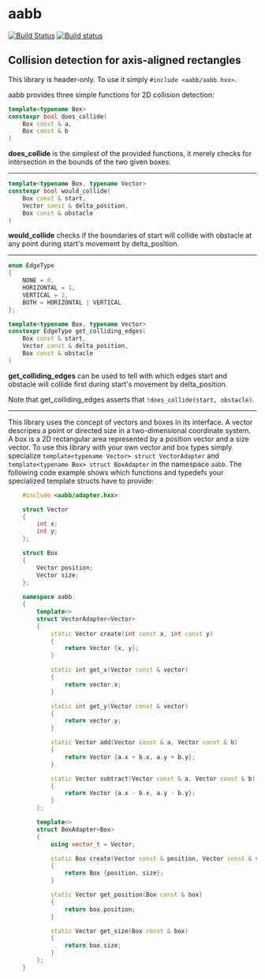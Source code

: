 # aabb

[![Build Status](https://travis-ci.org/butzsch/aabb.svg?branch=master)](https://travis-ci.org/butzsch/aabb)
[![Build status](https://ci.appveyor.com/api/projects/status/ghavo0qdlefr0vx3?svg=true)](https://ci.appveyor.com/project/butzsch/aabb)

## Collision detection for axis-aligned rectangles

This library is header-only. To use it simply `#include <aabb/aabb.hxx>`.

aabb provides three simple functions for 2D collision detection:

```c++
template<typename Box>
constexpr bool does_collide(
    Box const & a,
    Box const & b
)
```
**does_collide** is the simplest of the provided functions, it merely checks for intersection in the bounds of the two given boxes.

---

```c++
template<typename Box, typename Vector>
constexpr bool would_collide(
    Box const & start,
    Vector const & delta_position,
    Box const & obstacle
)
```
**would_collide** checks if the boundaries of start will collide with obstacle at any point during start's movement by delta_position.

---

```c++
enum EdgeType
{
    NONE = 0,
    HORIZONTAL = 1,
    VERTICAL = 2,
    BOTH = HORIZONTAL | VERTICAL
};

template<typename Box, typename Vector>
constexpr EdgeType get_colliding_edges(
    Box const & start,
    Vector const & delta_position,
    Box const & obstacle
)
```
**get_colliding_edges** can be used to tell with which edges start and obstacle will collide first during start's movement by delta_position.

Note that get_colliding_edges asserts that `!does_collide(start, obstacle)`.

---

This library uses the concept of vectors and boxes in its interface. A vector descripes a point or directed size in a two-dimensional coordinate system. A box is a 2D rectangular area represented by a position vector and a size vector.
To use this library with your own vector and box types simply specialize `template<typename Vector> struct VectorAdapter` and `template<typename Box> struct BoxAdapter` in the namespace `aabb`. The following code example shows which functions and typedefs your specialized template structs have to provide:

```c++
    #include <aabb/adapter.hxx>

    struct Vector
    {
        int x;
        int y;
    };

    struct Box
    {
        Vector position;
        Vector size;
    };
    
    namespace aabb
    {
        template<>
        struct VectorAdapter<Vector>
        {
            static Vector create(int const x, int const y)
            {
                return Vector {x, y};
            }

            static int get_x(Vector const & vector)
            {
                return vector.x;
            }

            static int get_y(Vector const & vector)
            {
                return vector.y;
            }

            static Vector add(Vector const & a, Vector const & b)
            {
                return Vector {a.x + b.x, a.y + b.y};
            }

            static Vector subtract(Vector const & a, Vector const & b)
            {
                return Vector {a.x - b.x, a.y - b.y};
            }
        };

        template<>
        struct BoxAdapter<Box>
        {
            using vector_t = Vector;

            static Box create(Vector const & position, Vector const & size)
            {
                return Box {position, size};
            }

            static Vector get_position(Box const & box)
            {
                return box.position;
            }

            static Vector get_size(Box const & box)
            {
                return box.size;
            }
        };
    }
```
